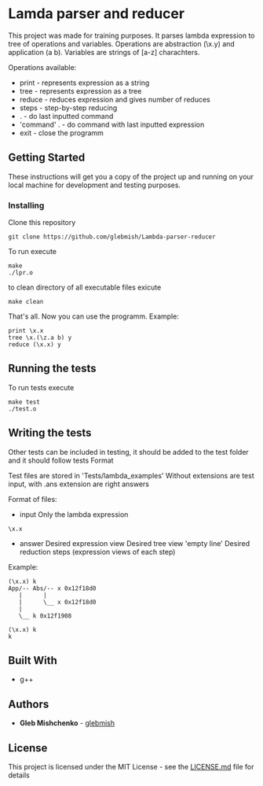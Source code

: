# Lamda parser and reducer

This project was made for training purposes. It parses lambda expression to tree of operations and variables.
Operations are abstraction (\x.y) and application (a b). Variables are strings of [a-z] charachters. 

Operations available:
* print - represents expression as a string
* tree - represents expression as a tree
* reduce - reduces expression and gives number of reduces
* steps - step-by-step reducing
* . - do last inputted command
* 'command' . - do command with last inputted expression
* exit - close the programm


## Getting Started

These instructions will get you a copy of the project up and running on your local machine for development and testing purposes.

### Installing

Clone this repository
```
git clone https://github.com/glebmish/Lambda-parser-reducer
```

To run execute
```
make
./lpr.o
```

to clean directory of all executable files exicute
```
make clean
```

That's all. Now you can use the programm.
Example:
```
print \x.x
tree \x.(\z.a b) y
reduce (\x.x) y
```

## Running the tests
To run tests execute
```
make test
./test.o
```

## Writing the tests

Other tests can be included in testing, it should be added to the test folder and it should follow tests Format

Test files are stored in 'Tests/lambda_examples'
Without extensions are test input, with .ans extension are right answers

Format of files:
* input
Only the lambda expression
```
\x.x
```

* answer
Desired expression view
Desired tree view
'empty line'
Desired reduction steps (expression views of each step)

Example:
```
(\x.x) k
App/-- Abs/-- x 0x12f18d0
   |      |
   |      \__ x 0x12f18d0
   |
   \__ k 0x12f1908
   
(\x.x) k
k
```


## Built With

* g++

## Authors

* **Gleb Mishchenko** - [glebmish](https://github.com/glebmish/)

## License

This project is licensed under the MIT License - see the [LICENSE.md](LICENSE.md) file for details
